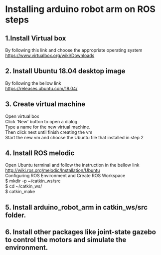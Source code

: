 # Installing arduino robot arm on ROS steps
## 1.Install Virtual box
By following this link and choose the appropriate operating system
<br> https://www.virtualbox.org/wiki/Downloads

## 2. Install Ubuntu 18.04 desktop image
By following the bellow link
<br> https://releases.ubuntu.com/18.04/

## 3. Create virtual machine
Open virtual box
<br>Click 'New' button to open a dialog.
<br>Type a name for the new virtual machine.
<br>Then click next until finish creating the vm
<br>Start the new vm and choose the Ubuntu file that installed in step 2

## 4. Install ROS melodic 
Open Ubuntu terminal and follow the instruction in the bellow link
<br>http://wiki.ros.org/melodic/Installation/Ubuntu
<br>Configuring ROS Environment and Create ROS Workspace
<br>$ mkdir -p ~/catkin_ws/src
<br>$ cd ~/catkin_ws/
<br>$ catkin_make

## 5. Install arduino_robot_arm in catkin_ws/src folder.

## 6. Install other packages like joint-state gazebo to control the motors and simulate the environment.

